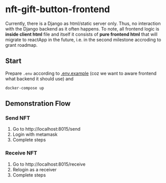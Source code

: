# nft-gift-button-frontend

Currently, there is a Django as html/static server only. 
Thus, no interaction with the Django backend as it often happens.
To note, all frontend logic is **inside client html** file 
and itself it consists of **pure frontend  html** that will migrate to reactApp in the future, i.e. in the second milestone accroding to grant roadmap. 

## Start
Prepare `.env` according to [.env.example](.env.example) (coz we want to aware frontend what backend it should use) and
```
docker-compose up
```

## Demonstration Flow

### Send NFT 
1. Go to http://localhost:8015/send
2. Login with metamask
3. Complete steps

### Receive NFT
1. Go to http://localhost:8015/receive
2. Relogin as a receiver
3. Complete steps
